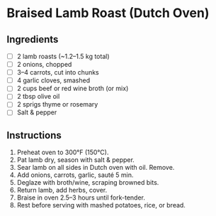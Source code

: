 # Braised Lamb Roast (Dutch Oven)

## Ingredients

- [ ] 2 lamb roasts (~1.2–1.5 kg total)
- [ ] 2 onions, chopped
- [ ] 3–4 carrots, cut into chunks
- [ ] 4 garlic cloves, smashed
- [ ] 2 cups beef or red wine broth (or mix)
- [ ] 2 tbsp olive oil
- [ ] 2 sprigs thyme or rosemary
- [ ] Salt & pepper

## Instructions

1. Preheat oven to 300°F (150°C).
2. Pat lamb dry, season with salt & pepper.
3. Sear lamb on all sides in Dutch oven with oil. Remove.
4. Add onions, carrots, garlic, sauté 5 min.
5. Deglaze with broth/wine, scraping browned bits.
6. Return lamb, add herbs, cover.
7. Braise in oven 2.5–3 hours until fork-tender.
8. Rest before serving with mashed potatoes, rice, or bread.
